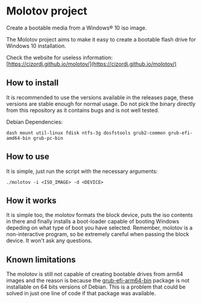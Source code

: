 # Molotov project

Create a bootable media from a Windows® 10 iso image.

The Molotov project aims to make it easy to create a bootable flash drive for Windows 10 installation.

Check the website for useless information: [https://cizordj.github.io/molotov/](https://cizordj.github.io/molotov/)

## How to install

It is recommended to use the versions available in the releases page, these
versions are stable enough for normal usage. Do not pick the binary directly
from this repository as it contains bugs and is not well tested.

Debian Dependencies:

    dash mount util-linux fdisk ntfs-3g dosfstools grub2-common grub-efi-amd64-bin grub-pc-bin

## How to use

It is simple, just run the script with the necessary arguments:

    ./molotov -i <ISO_IMAGE> -d <DEVICE>

## How it works

It is simple too, the molotov formats the block device, puts the iso contents
in there and finally installs a boot-loader capable of booting Windows depeding
on what type of boot you have selected. Remember, molotov is a non-interactive
program, so be extremely careful when passing the block device. It won't ask
any questions.

## Known limitations

The molotov is still not capable of creating bootable drives from arm64 images
and the reason is because the
[grub-efi-arm64-bin](https://packages.debian.org/buster/grub-efi-arm64-bin)
package is not installable on 64 bits versions of Debian. This is a problem
that could be solved in just one line of code if that package was available.
